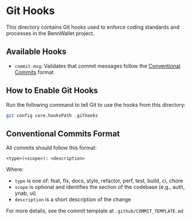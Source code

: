# Git Hooks

This directory contains Git hooks used to enforce coding standards and processes in the BennWallet project.

## Available Hooks

- `commit-msg`: Validates that commit messages follow the [Conventional Commits](https://www.conventionalcommits.org/) format

## How to Enable Git Hooks

Run the following command to tell Git to use the hooks from this directory:

```bash
git config core.hooksPath .githooks
```

## Conventional Commits Format

All commits should follow this format:

```
<type>(<scope>): <description>
```

Where:
- `type` is one of: feat, fix, docs, style, refactor, perf, test, build, ci, chore
- `scope` is optional and identifies the section of the codebase (e.g., auth, ynab, ui)
- `description` is a short description of the change

For more details, see the commit template at `.github/COMMIT_TEMPLATE.md` 